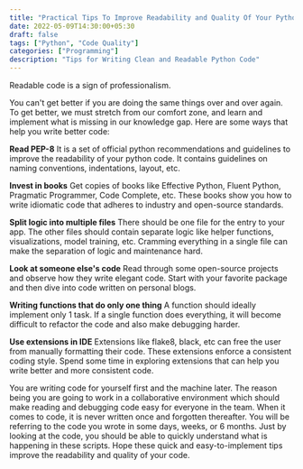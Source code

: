 ```yaml
---
title: "Practical Tips To Improve Readability and Quality Of Your Python Code"
date: 2022-05-09T14:30:00+05:30
draft: false
tags: ["Python", "Code Quality"]
categories: ["Programming"]
description: "Tips for Writing Clean and Readable Python Code"
---
```


Readable code is a sign of professionalism.

You can't get better if you are doing the same things over and over again. To get better, we must stretch from our comfort zone, and learn and implement what is missing in our knowledge gap. Here are some ways that help you write better code:

**Read PEP-8**
It is a set of official python recommendations and guidelines to improve the readability of your python code. It contains guidelines on naming conventions, indentations, layout, etc.

**Invest in books**
Get copies of books like Effective Python, Fluent Python, Pragmatic Programmer, Code Complete, etc. These books show you how to write idiomatic code that adheres to industry and open-source standards.

**Split logic into multiple files**
There should be one file for the entry to your app. The other files should contain separate logic like helper functions, visualizations, model training, etc. Cramming everything in a single file can make the separation of logic and maintenance hard.

**Look at someone else's code**
Read through some open-source projects and observe how they write elegant code. Start with your favorite package and then dive into code written on personal blogs.

**Writing functions that do only one thing**
A function should ideally implement only 1 task. If a single function does everything, it will become difficult to refactor the code and also make debugging harder.

**Use extensions in IDE**
Extensions like flake8, black, etc can free the user from manually formatting their code. These extensions enforce a consistent coding style. Spend some time in exploring extensions that can help you write better and more consistent code.

You are writing code for yourself first and the machine later. The reason being you are going to work in a collaborative environment which should make reading and debugging code easy for everyone in the team. When it comes to code, it is never written once and forgotten thereafter. You will be referring to the code you wrote in some days, weeks, or 6 months. Just by looking at the code, you should be able to quickly understand what is happening in these scripts. Hope these quick and easy-to-implement tips improve the readability and quality of your code.

